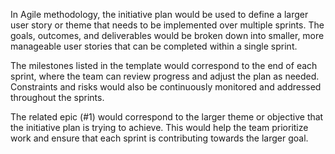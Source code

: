 
In Agile methodology, the initiative plan would be used to define a larger user story or theme that needs to be implemented over multiple sprints. The goals, outcomes, and deliverables would be broken down into smaller, more manageable user stories that can be completed within a single sprint.

The milestones listed in the template would correspond to the end of each sprint, where the team can review progress and adjust the plan as needed. Constraints and risks would also be continuously monitored and addressed throughout the sprints.

The related epic (#1) would correspond to the larger theme or objective that the initiative plan is trying to achieve. This would help the team prioritize work and ensure that each sprint is contributing towards the larger goal.